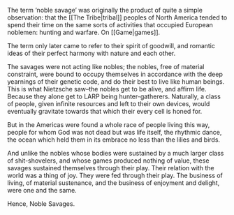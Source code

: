 The term ‘noble savage’ was originally the product of quite a simple observation: that the [[The Tribe|tribal]] peoples of North America tended to spend their time on the same sorts of activities that occupied European noblemen: hunting and warfare. On [[Game|games]].

The term only later came to refer to their spirit of goodwill, and romantic ideas of their perfect harmony with nature and each other. 

The savages were not acting like nobles; the nobles, free of material constraint, were bound to occupy themselves in accordance with the deep yearnings of their genetic code, and do their best to live like human beings. This is what Nietzsche saw–the nobles get to be alive, and affirm life. Because they alone get to LARP being hunter-gatherers. Naturally, a class of people, given infinite resources and left to their own devices, would eventually gravitate towards that which their every cell is honed for.

But in the Americas were found a whole race of people living this way, people for whom God was not dead but was life itself, the rhythmic dance, the ocean which held them in its embrace no less than the lilies and birds. 

And unlike the nobles whose bodies were sustained by a much larger class of shit-shovelers, and whose games produced nothing of value, these savages sustained themselves through their play. Their relation with the world was a thing of joy. They were fed through their play. The business of living, of material sustenance, and the business of enjoyment and delight, were one and the same. 

Hence, Noble Savages. 